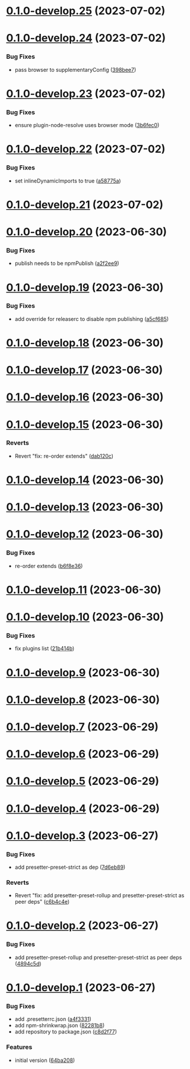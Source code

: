 # [0.1.0-develop.25](https://git.lumeweb.com/LumeWeb/presetter-kernel-module-preset/compare/v0.1.0-develop.24...v0.1.0-develop.25) (2023-07-02)

# [0.1.0-develop.24](https://git.lumeweb.com/LumeWeb/presetter-kernel-module-preset/compare/v0.1.0-develop.23...v0.1.0-develop.24) (2023-07-02)


### Bug Fixes

* pass browser to supplementaryConfig ([398bee7](https://git.lumeweb.com/LumeWeb/presetter-kernel-module-preset/commit/398bee7e03284720e62f3550e1ff72d67ab12c0d))

# [0.1.0-develop.23](https://git.lumeweb.com/LumeWeb/presetter-kernel-module-preset/compare/v0.1.0-develop.22...v0.1.0-develop.23) (2023-07-02)


### Bug Fixes

* ensure plugin-node-resolve uses browser mode ([3b6fec0](https://git.lumeweb.com/LumeWeb/presetter-kernel-module-preset/commit/3b6fec053f4c0d69426c3fde8eb680ea4edc4a50))

# [0.1.0-develop.22](https://git.lumeweb.com/LumeWeb/presetter-kernel-module-preset/compare/v0.1.0-develop.21...v0.1.0-develop.22) (2023-07-02)


### Bug Fixes

* set inlineDynamicImports to true ([a58775a](https://git.lumeweb.com/LumeWeb/presetter-kernel-module-preset/commit/a58775aefdd1b7ba5c06b01ee919e3f7ac9f1f90))

# [0.1.0-develop.21](https://git.lumeweb.com/LumeWeb/presetter-kernel-module-preset/compare/v0.1.0-develop.20...v0.1.0-develop.21) (2023-07-02)

# [0.1.0-develop.20](https://git.lumeweb.com/LumeWeb/presetter-kernel-module-preset/compare/v0.1.0-develop.19...v0.1.0-develop.20) (2023-06-30)


### Bug Fixes

* publish needs to be npmPublish ([a2f2ee9](https://git.lumeweb.com/LumeWeb/presetter-kernel-module-preset/commit/a2f2ee991367c5f0c27b143f01bc15ebd365d7d6))

# [0.1.0-develop.19](https://git.lumeweb.com/LumeWeb/presetter-kernel-module-preset/compare/v0.1.0-develop.18...v0.1.0-develop.19) (2023-06-30)


### Bug Fixes

* add override for releaserc to disable npm publishing ([a5cf685](https://git.lumeweb.com/LumeWeb/presetter-kernel-module-preset/commit/a5cf68538d3eb786581f8db1f5bcad731721c56d))

# [0.1.0-develop.18](https://git.lumeweb.com/LumeWeb/presetter-kernel-module-preset/compare/v0.1.0-develop.17...v0.1.0-develop.18) (2023-06-30)

# [0.1.0-develop.17](https://git.lumeweb.com/LumeWeb/presetter-kernel-module-preset/compare/v0.1.0-develop.16...v0.1.0-develop.17) (2023-06-30)

# [0.1.0-develop.16](https://git.lumeweb.com/LumeWeb/presetter-kernel-module-preset/compare/v0.1.0-develop.15...v0.1.0-develop.16) (2023-06-30)

# [0.1.0-develop.15](https://git.lumeweb.com/LumeWeb/presetter-kernel-module-preset/compare/v0.1.0-develop.14...v0.1.0-develop.15) (2023-06-30)


### Reverts

* Revert "fix: re-order extends" ([dab120c](https://git.lumeweb.com/LumeWeb/presetter-kernel-module-preset/commit/dab120cd2f6928732370a3b23e833a8a1ca06e63))

# [0.1.0-develop.14](https://git.lumeweb.com/LumeWeb/presetter-kernel-module-preset/compare/v0.1.0-develop.13...v0.1.0-develop.14) (2023-06-30)

# [0.1.0-develop.13](https://git.lumeweb.com/LumeWeb/presetter-kernel-module-preset/compare/v0.1.0-develop.12...v0.1.0-develop.13) (2023-06-30)

# [0.1.0-develop.12](https://git.lumeweb.com/LumeWeb/presetter-kernel-module-preset/compare/v0.1.0-develop.11...v0.1.0-develop.12) (2023-06-30)


### Bug Fixes

* re-order extends ([b6f8e36](https://git.lumeweb.com/LumeWeb/presetter-kernel-module-preset/commit/b6f8e3683621cca1fad3158ddd706896a162337b))

# [0.1.0-develop.11](https://git.lumeweb.com/LumeWeb/presetter-kernel-module-preset/compare/v0.1.0-develop.10...v0.1.0-develop.11) (2023-06-30)

# [0.1.0-develop.10](https://git.lumeweb.com/LumeWeb/presetter-kernel-module-preset/compare/v0.1.0-develop.9...v0.1.0-develop.10) (2023-06-30)


### Bug Fixes

* fix plugins list ([21b414b](https://git.lumeweb.com/LumeWeb/presetter-kernel-module-preset/commit/21b414b25bd3988975ab32963be64ffbd3d2a5fc))

# [0.1.0-develop.9](https://git.lumeweb.com/LumeWeb/presetter-kernel-module-preset/compare/v0.1.0-develop.8...v0.1.0-develop.9) (2023-06-30)

# [0.1.0-develop.8](https://git.lumeweb.com/LumeWeb/presetter-kernel-module-preset/compare/v0.1.0-develop.7...v0.1.0-develop.8) (2023-06-30)

# [0.1.0-develop.7](https://git.lumeweb.com/LumeWeb/presetter-kernel-module-preset/compare/v0.1.0-develop.6...v0.1.0-develop.7) (2023-06-29)

# [0.1.0-develop.6](https://git.lumeweb.com/LumeWeb/presetter-kernel-module-preset/compare/v0.1.0-develop.5...v0.1.0-develop.6) (2023-06-29)

# [0.1.0-develop.5](https://git.lumeweb.com/LumeWeb/presetter-kernel-module-preset/compare/v0.1.0-develop.4...v0.1.0-develop.5) (2023-06-29)

# [0.1.0-develop.4](https://git.lumeweb.com/LumeWeb/presetter-kernel-module-preset/compare/v0.1.0-develop.3...v0.1.0-develop.4) (2023-06-29)

# [0.1.0-develop.3](https://git.lumeweb.com/LumeWeb/presetter-kernel-module-preset/compare/v0.1.0-develop.2...v0.1.0-develop.3) (2023-06-27)


### Bug Fixes

* add presetter-preset-strict as dep ([7d6eb89](https://git.lumeweb.com/LumeWeb/presetter-kernel-module-preset/commit/7d6eb8964ed336ba143cd5f7892df41ae2061d3a))


### Reverts

* Revert "fix: add presetter-preset-rollup and presetter-preset-strict as peer deps" ([c6b4c4e](https://git.lumeweb.com/LumeWeb/presetter-kernel-module-preset/commit/c6b4c4e2d739b7ec69bb6943db936d9caeea362d))

# [0.1.0-develop.2](https://git.lumeweb.com/LumeWeb/presetter-kernel-module-preset/compare/v0.1.0-develop.1...v0.1.0-develop.2) (2023-06-27)


### Bug Fixes

* add presetter-preset-rollup and presetter-preset-strict as peer deps ([4894c5d](https://git.lumeweb.com/LumeWeb/presetter-kernel-module-preset/commit/4894c5d3d33b94d41d537751f65349dc81cfd883))

# [0.1.0-develop.1](https://git.lumeweb.com/LumeWeb/presetter-kernel-module-preset/compare/v0.0.1...v0.1.0-develop.1) (2023-06-27)


### Bug Fixes

* add .presetterrc.json ([a4f3331](https://git.lumeweb.com/LumeWeb/presetter-kernel-module-preset/commit/a4f3331a2163180218e5024dcad6b863ee4ae64f))
* add npm-shrinkwrap.json ([82281b8](https://git.lumeweb.com/LumeWeb/presetter-kernel-module-preset/commit/82281b8ce8b323ac9bf2afc235ae855e20cb64c2))
* add repository to package.json ([c8d2f77](https://git.lumeweb.com/LumeWeb/presetter-kernel-module-preset/commit/c8d2f77cf70b3e5f28b87966614ce49be7174562))


### Features

* initial version ([64ba208](https://git.lumeweb.com/LumeWeb/presetter-kernel-module-preset/commit/64ba20821f3b0dab50fc48fd95b3254ece888b36))
